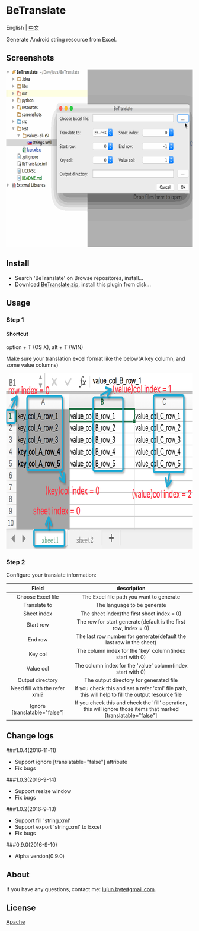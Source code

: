 # BeTranslate

English | [中文](README-zh_CN.md)

Generate Android string resource from Excel.

## Screenshots

<img src="/screenshots/betranslate_screen_record_0.9.0.gif" alt="screenshots/betranslate_screen_record_0.9.0.gif" width="705" height="478" />

## Install

* Search 'BeTranslate' on Browse repositores, install...
* Download [BeTranslate.zip](BeTranslate.zip), install this plugin from disk...

## Usage

### Step 1

#### Shortcut

option + T (OS X), alt + T (WIN)

Make sure your translation excel format like the below(A key column, and some value columns)

<img src="/screenshots/betranslate_record_excel.png" alt="screenshots/betranslate_record_excel.png" width="788" height="472" />

### Step 2

Configure your translate information:

|Field|description
|:---:|:---:|
| Choose Excel file | The Excel file path you want to generate
| Translate to | The language to be generate
| Sheet index | The sheet index(the first sheet index = 0)
| Start row | The row for start generate(default is the first row, index = 0)
| End row | The last row number for generate(default the last row in the sheet)
| Key col | The column index for the 'key' column(index start with 0)
| Value col | The column index for the 'value' column(index start with 0)
| Output directory | The output directory for generated file
| Need fill with the refer xml? | If you check this and set a refer 'xml' file path, this will help to fill the output resource file
| Ignore [translatable="false"] | If you check this and check the 'fill' operation, this will ignore those items that marked [translatable="false"]

## Change logs
     
###1.0.4(2016-11-11)
- Support ignore [translatable="false"] attribute
- Fix bugs

###1.0.3(2016-9-14)
- Support resize window
- Fix bugs

###1.0.2(2016-9-13)
- Support fill 'string.xml'
- Support export 'string.xml' to Excel
- Fix bugs

###0.9.0(2016-9-10)
- Alpha version(0.9.0)

## About
If you have any questions, contact me: [lujun.byte#gmail.com](mailto:lujun.byte@gmail.com).

## License

[Apache](LICENSE)
